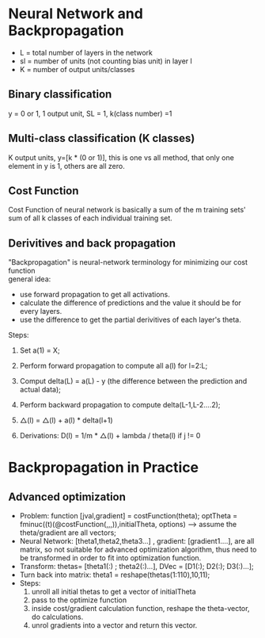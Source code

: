 # Neural Network and Backpropagation
* L = total number of layers in the network
* sl = number of units (not counting bias unit) in layer l
* K = number of output units/classes

## Binary classification
y = 0 or 1, 1 output unit, SL = 1, k(class number) =1

## Multi-class classification (K classes)
K output units, y=[k * (0 or 1)], this is one vs all method, that only one element in y is 1, others are all zero.

## Cost Function
Cost Function of neural network is basically a sum of the m training sets' sum of all k classes of each individual training set.

## Derivitives and back propagation
"Backpropagation" is neural-network terminology for minimizing our cost function   
general idea: 

* use forward propagation to get all activations.
* calculate the difference of predictions and the value it should be for every layers.
* use the difference to get the partial derivitives of each layer's theta.

Steps:  

1. Set a(1) = X;

2. Perform forward propagation to compute all a(l) for l=2:L;

3. Comput delta(L) = a(L) - y (the difference between the prediction and actual data);

4. Perform backward propagation to compute delta(L-1,L-2....2);

5. △(l) = △(l) + a(l) * delta(l+1)

6. Derivations: D(l) = 1/m * △(l) + lambda / theta(l) if j != 0 

# Backpropagation in Practice

## Advanced optimization
* Problem: function [jval,gradient] = costFunction(theta); optTheta = fminuc((t)(@costFunction(,,,)),initialTheta, options)  --> assume the theta/gradient are all vectors;
* Neural Network: [theta1,theta2,theta3...] , gradient: [gradient1....], are all matrix, so not suitable for advanced optimization algorithm, thus need to be transformed in order to fit into optimization function.
* Transform: thetas= [theta1(:) ; theta2(:)...], DVec = [D1(:); D2(:); D3(:)...];
* Turn back into matrix: theta1 = reshape(thetas(1:110),10,11);
* Steps: 
  1. unroll all initial thetas to get a vector of initialTheta
  2. pass to the optimize function
  3. inside cost/gradient calculation function, reshape the theta-vector, do calculations.
  4. unrol gradients into a vector and return this vector.
